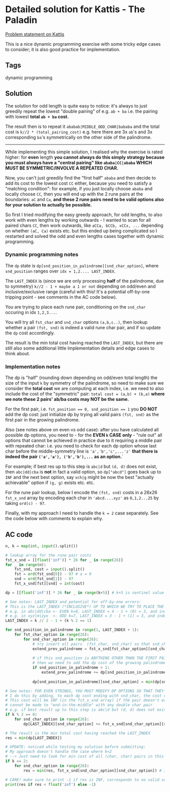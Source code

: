 # Detailed solution for Kattis - The Paladin

[Problem statement on Kattis](https://open.kattis.com/problems/thepaladin)

This is a nice dynamic programming exercise with some tricky edge cases to consider; it is also good practice for implementation.

## Tags

dynamic programming

## Solution

The solution for odd length is quite easy to notice: it's always to just greedily repeat the lowest "double pairing" of e.g. `ab + ba` i.e. the pairing with lowest **total `ab + ba` cost.**

The result then is to repeat it `ababab|MIDDLE_ODD_CHAR|bababa` and the total cost is `k//2 * (total_pairing_cost)` e.g. here there are 3x `ab`'s and 3x corresponding `ba`'s symmetrically on the other side of the palindrome.

---

While implementing this simple solution, I realised why the exercise is rated higher: for **even** length **you cannot always do this simply strategy
because you must always have a "central pairing" like `ababa|CC|ababa` WHICH MUST BE SYMMETRIC/INVOLVE A REPEATED CHAR.**

Now, you can't just greedily find the "first half" `ababa` and then decide to add its cost to the lowest cost `CC` either, because you need to satisfy a "matching condition": for example, if you just locally choose `ababa` and locally choose `CC`, then you will end up with the 2 rune pairs at the boundaries: `aC` and `Ca`, **and these 2 rune pairs need to be valid options also for your solution to actually be possible.**

So first I tried modifying the easy greedy approach, for odd lengths, to also work with even lengths by working outwards - I wanted to scan for all paired chars `CC`, then work outwards, like `aCCa, bCCb, xCCx, ...` depending on whether `(aC, Ca)` exists etc. but this ended up being complicated so I restarted and solved the odd and even lengths cases together with dynamic programming.

### Dynamic programming notes

The `dp` state is `dp[snd_position_in_palindrome][snd_char_option]`, where `snd_position` ranges over `idx = 1,2.... LAST_INDEX`.

The `LAST_INDEX` is (since we are only processing **half** of the palindrome, due to symmetry) `k//2 - 1 + maybe a 1 or not` depending on odd/even and inclusive/exclusive range (careful with this! It's a potential off-by-one tripping point - see comments in the AC code below).

You are trying to place each rune pair, conditioning on the `snd_char` occuring in idx `1,2,3...`.

You will try all `fst_char` and `snd_char` options `(a,b,c..)`, then lookup whether a pair `(fst, snd)` is indeed a valid rune char pair, and if so update the `dp` cost accordingly.

The result is the min total cost having reached the `LAST_INDEX`, but there are still also some additional little Implementation details and edge cases to think about.

### Implementation notes

The dp is "half" (rounding down depending on odd/even total length) the size of the input `k` by symmetry of the palindrome, so need to make sure we consider the **total cost** we are computing at each index, i.e. we need to also include the cost of the "symmetric" pair: `total cost = (a,b) + (b,a)` **where we note these 2 pairs' ab/ba costs may NOT be the same.**

For the first pair, i.e. `fst_position == 0, snd_position == 1` you **DO NOT** add the dp cost: just initialize dp by trying all valid pairs `(fst, snd)` as the first pair in the growing palindrome.

Also (see notes above on even vs odd case): after you have calculated all possible dp options, you need to - for the **EVEN `k` CASE only** - "rule out" all options that cannot be achieved in practice due to it requiring a middle pair with repeated char: i.e. you need to check for each dp option whose last char before the middle-symmetry line is `'a','b','c',...'z'` **that there is indeed the pair `('a','a'), ('b','b'),...` as an option.**`

For example; if best res up to this step is `abc|d` but `(d, d)` does not exist, then `abc|dd|cba` is **not** in fact a valid option, so `dp["abcd"]` goes back up to `INF` and the next best option, say `xch|g` might be now the best "actually achievable" option if `(g, g)` exists etc. etc.

For the rune pair lookup, below I encode the `(fst, snd)` costs in a 26x26 `fst_x_snd` array by encoding each char in `'abcd....xyz'` as `0,1,2...25` by taking `ord(c) - 97`.

Finally, with my approach I need to handle the `k = 2` case separately. See the code below with comments to explain why.

## AC code

```python
n, k = map(int, input().split())

# lookup array for the rune pair costs
fst_x_snd = [[float('inf')] * 26 for _ in range(26)]
for _ in range(n):
    fst_snd, cost = input().split()
    fst = ord(fst_snd[0]) - 97 # a = 0
    snd = ord(fst_snd[1]) - 97
    fst_x_snd[fst][snd] = int(cost)

dp = [[float('inf')] * 26 for _ in range(k+5)] # k+5 is sentinel value

# See notes: LAST_INDEX and potential for off-by-one errors:
# This is the LAST_INDEX (*INCLUSIVE*) UP TO WHICH WE TRY TO PLACE THE snd_char
# e.g. in abc|dd|cba <- EVEN k=8, LAST_INDEX = 4 - 1 + (0) = 3, and indeed we will try to place snd_char in idx 1,2,3 but not 4.
# e.g. in xyz|m|zyx  <- ODD k=7, LAST_INDEX = 3 - 1 + (1) = 3, and indeed we try to place snd_char in idx 1,2,3 but not 4.
LAST_INDEX = k // 2 - 1 + (k % 2 == 1) 

for snd_position_in_palindrome in range(1, LAST_INDEX + 1):
    for fst_char_option in range(26):
        for snd_char_option in range(26):
            # try insert all pairs  (fst_char, snd_char) so that snd_char is in snd_position_in_palindrome
            extend_prev_palindrome = fst_x_snd[fst_char_option][snd_char_option] + fst_x_snd[snd_char_option][fst_char_option]
            
            # if this snd_position is ANYTHING OTHER THAN THE FIRST PAIR WE ARE PLACING e.g. if position > 1
            # then we need to add the dp cost of the growing palindrome to this position also, that ENDS WITH the fst_char
            if snd_position_in_palindrome > 1:
                extend_prev_palindrome += dp[snd_position_in_palindrome-1][fst_char_option]
            
            dp[snd_position_in_palindrome][snd_char_option] = min(dp[snd_position_in_palindrome][snd_char_option], extend_prev_palindrome)

# See notes: FOR EVEN STRINGS, YOU MUST MODIFY DP OPTIONS SO THAT THEY MUST HAVE A CENTRAL DOUBLE PAIR
# I do this by adding, to each dp cost ending with snd_char, the cost of the double pair (snd_char, snd_char)
# This cost will be INF (in the fst_x_snd array) if the pair doesn't exist, so this step will assign dp = INF to any results which
# cannot be made to "end-in-the-middle" with any double char pair
# e.g. if best result up to this step is abc|d but (d, d) does not exist, then abc|dd|cba is NOT in fact a valid option, so goes back up to INF
if k % 2 == 0:
    for snd_char_option in range(26):
        dp[LAST_INDEX][snd_char_option] += fst_x_snd[snd_char_option][snd_char_option]

# The result is the min total cost having reached the LAST_INDEX
res = min(dp[LAST_INDEX])

# UPDATE: noticed while testing my solution before submitting:
# My approach doesn't handle the case where k=2
# --> Just need to look for min cost of all (char, char) pairs in this case
if k == 2:
    for snd_char_option in range(26):
        res = min(res, fst_x_snd[snd_char_option][snd_char_option]) # i.e. check min cost among: ('a','a'), ('b','b'), ...., ('z','z')

# CARE! make sure to print -1 if res is INF, corresponds to no valid solution after the dp calculation
print(res if res < float('inf') else -1)
```